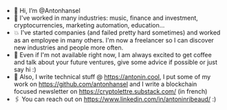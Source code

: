 - 👋 Hi, I’m @Antonhansel
- 👀 I've worked in many industries: music, finance and investment, cryptocurrencies, marketing automation, education...
- 💥 I've started companies (and failed pretty hard sometimes) and worked as an employee in many others. I'm now a freelancer so I can discover new industries and people more often.
- 🌱 Even if I'm not available right now, I am always excited to get coffee and talk about your future ventures, give some advice if possible or just say hi :)
- 💞️ Also, I write technical stuff @ https://antonin.cool, I put some of my work on https://github.com/antonhansel and I write a blockchain focused newsletter on https://cryptolettre.substack.com/ (in french)
- 🖇 You can reach out on https://www.linkedin.com/in/antoninribeaud/ :) 
